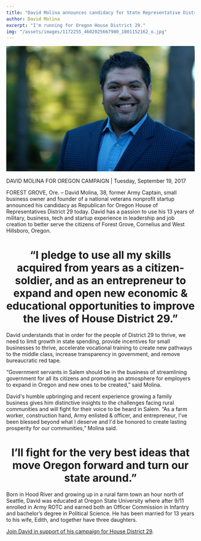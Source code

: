```yaml
---
title: "David Molina announces candidacy for State Representative District 29"
author: David Molina
excerpt: "I'm running for Oregon House District 29."
img: "/assets/images/1172255_4602025667980_1801152162_o.jpg"
---
```


<a href="#">
    <img src="/assets/images/1172255_4602025667980_1801152162_o.jpg" alt="David Molina, Republican Candidate for Oregon House of Representatives District 29">
</a>

DAVID MOLINA FOR OREGON CAMPAIGN | Tuesday, September 19, 2017

FOREST GROVE, Ore. – David Molina, 38, former Army Captain, small business owner and founder of a national veterans nonprofit startup announced his candidacy as Republican for Oregon House of Representatives District 29 today. David has a passion to use his 13 years of military, business, tech and startup experience in leadership and job creation to better serve the citizens of Forest Grove, Cornelius and West Hillsboro, Oregon.

<h1 align="center">“I pledge to use all my skills acquired from years as a citizen-soldier, and as an entrepreneur to expand and open new economic & educational opportunities to improve the lives of House District 29.”</h1>

David understands that in order for the people of District 29 to thrive, we need to limit growth in state spending, provide incentives for small businesses to thrive, accelerate vocational training to create new pathways to the middle class, increase transparency in government, and remove bureaucratic red tape.

“Government servants in Salem should be in the business of streamlining government for all its citizens and promoting an atmosphere for employers to expand in Oregon and new ones to be created,” said Molina.

David's humble upbringing and recent experience growing a family business gives him distinctive insights to the challenges facing rural communities and will fight for their voice to be heard in Salem. “As a farm worker, construction hand, Army enlisted & officer, and entrepreneur, I've been blessed beyond what I deserve and I'd be honored to create lasting prosperity for our communities,” Molina said.

<h1 align="center">I’ll fight for the very best ideas that move Oregon forward and turn our state around.”</h1>

Born in Hood River and growing up in a rural farm town an hour north of Seattle, David was educated at Oregon State University where after 9/11 enrolled in Army ROTC and earned both an Officer Commission in Infantry and bachelor’s degree in Political Science. He has been married for 13 years to his wife, Edith, and together have three daughters.

[Join David in support of his campaign for House District 29](https://secure.anedot.com/davidmolina/donate).
